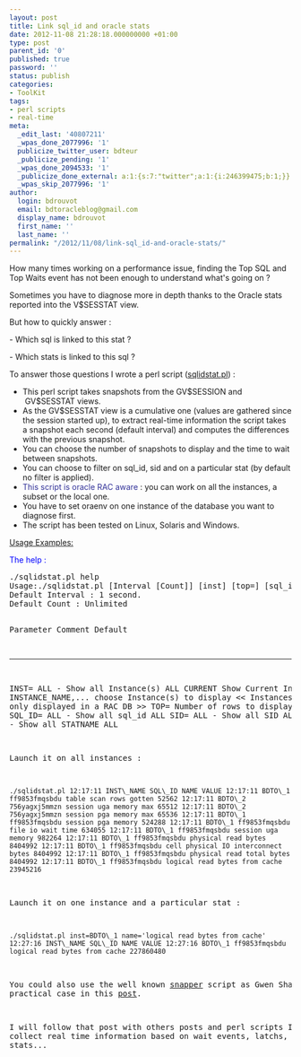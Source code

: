 ```yaml
---
layout: post
title: Link sql_id and oracle stats
date: 2012-11-08 21:28:18.000000000 +01:00
type: post
parent_id: '0'
published: true
password: ''
status: publish
categories:
- ToolKit
tags:
- perl scripts
- real-time
meta:
  _edit_last: '40807211'
  _wpas_done_2077996: '1'
  publicize_twitter_user: bdteur
  _publicize_pending: '1'
  _wpas_done_2094533: '1'
  _publicize_done_external: a:1:{s:7:"twitter";a:1:{i:246399475;b:1;}}
  _wpas_skip_2077996: '1'
author:
  login: bdrouvot
  email: bdtoracleblog@gmail.com
  display_name: bdrouvot
  first_name: ''
  last_name: ''
permalink: "/2012/11/08/link-sql_id-and-oracle-stats/"
---
```

<p>How many times working on a performance issue, finding the Top SQL and Top Waits event has not been enough to understand what's going on ?</p>
<p>Sometimes you have to diagnose more in depth thanks to the Oracle stats reported into the V$SESSTAT view.</p>
<p>But how to quickly answer :</p>
<p>- Which sql is linked to this stat ?</p>
<p>- Which stats is linked to this sql ?</p>
<p>To answer those questions I wrote a perl script (<a title="sqlidstat" href="http://bdrouvot.wordpress.com/sqlidstat/" target="_blank">sqlidstat.pl</a>) :</p>
<ul>
<li>This perl script takes snapshots from the GV$SESSION and  GV$SESSTAT views.</li>
<li>As the GV$SESSTAT view is a cumulative one (values are gathered since the session started up), to extract real-time information the script takes a snapshot each second (default interval) and computes the differences with the previous snapshot.</li>
<li>You can choose the number of snapshots to display and the time to wait between snapshots.</li>
<li>You can choose to filter on sql_id, sid and on a particular stat (by default no filter is applied).</li>
<li><span style="color:#333399;">This script is oracle RAC aware</span> : you can work on all the instances, a subset or the local one.</li>
<li>You have to set oraenv on one instance of the database you want to diagnose first.</li>
<li>The script has been tested on Linux, Solaris and Windows.</li>
</ul>
<p><span style="text-decoration:underline;">Usage Examples:</span></p>
<p><span style="color:#0000ff;">The help : </span></p>
<pre>./sqlidstat.pl help
Usage:./sqlidstat.pl [Interval [Count]] [inst] [top=] [sql_id=] [sid=] [name="statname"]
Default Interval : 1 second.
Default Count : Unlimited

Parameter                  Comment                      Default
---------                  -------                      -------
INST= ALL - Show all Instance(s) ALL CURRENT Show Current Instance INSTANCE\_NAME,... choose Instance(s) to display \<\< Instances are only displayed in a RAC DB \>\> TOP= Number of rows to display 10 SQL\_ID= ALL - Show all sql\_id ALL SID= ALL - Show all SID ALL NAME= ALL - Show all STATNAME ALL

Launch it on all instances :

```
./sqlidstat.pl 12:17:11 INST\_NAME SQL\_ID NAME VALUE 12:17:11 BDTO\_1 ff9853fmqsbdu table scan rows gotten 52562 12:17:11 BDTO\_2 756yagxj5mmzn session uga memory max 65512 12:17:11 BDTO\_2 756yagxj5mmzn session pga memory max 65536 12:17:11 BDTO\_1 ff9853fmqsbdu session pga memory 524288 12:17:11 BDTO\_1 ff9853fmqsbdu file io wait time 634055 12:17:11 BDTO\_1 ff9853fmqsbdu session uga memory 982264 12:17:11 BDTO\_1 ff9853fmqsbdu physical read bytes 8404992 12:17:11 BDTO\_1 ff9853fmqsbdu cell physical IO interconnect bytes 8404992 12:17:11 BDTO\_1 ff9853fmqsbdu physical read total bytes 8404992 12:17:11 BDTO\_1 ff9853fmqsbdu logical read bytes from cache 23945216
```

Launch it on one instance and a particular stat :

```
./sqlidstat.pl inst=BDTO\_1 name='logical read bytes from cache' 12:27:16 INST\_NAME SQL\_ID NAME VALUE 12:27:16 BDTO\_1 ff9853fmqsbdu logical read bytes from cache 227860480
```

You could also use the well known [snapper](http://tech.e2sn.com/oracle-scripts-and-tools/session-snapper "snapper")&nbsp;script as&nbsp;Gwen Shapira who used it on a real practical case in this [post](http://www.pythian.com/news/37343/select-statement-generating-redo-and-other-mysteries-of-exadata/ "post").

I will follow that post with others posts and perl scripts&nbsp;I use to collect real time information based on wait events, latchs, sga stats...


